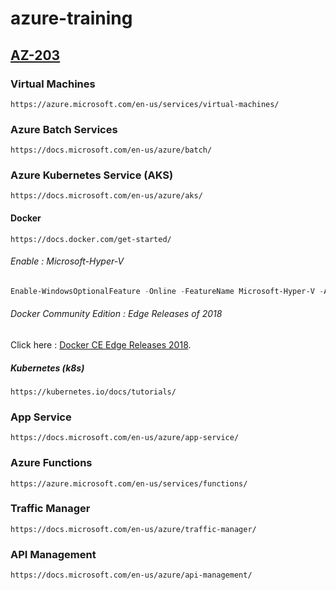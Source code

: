 # azure-training

## [AZ-203](https://www.microsoft.com/en-us/learning/exam-az-203.aspx)

### Virtual Machines
    https://azure.microsoft.com/en-us/services/virtual-machines/
### Azure Batch Services
    https://docs.microsoft.com/en-us/azure/batch/
    
### Azure Kubernetes Service (AKS)
    https://docs.microsoft.com/en-us/azure/aks/
#### Docker
    https://docs.docker.com/get-started/ 
    
###### Enable : Microsoft-Hyper-V 
```powershell
Enable-WindowsOptionalFeature -Online -FeatureName Microsoft-Hyper-V -All
```
###### Docker Community Edition : Edge Releases of 2018

Click here : [Docker CE Edge Releases 2018](https://download.docker.com/win/edge/28777/Docker%20for%20Windows%20Installer.exe).

##### Kubernetes (k8s)
    https://kubernetes.io/docs/tutorials/
    
### App Service
    https://docs.microsoft.com/en-us/azure/app-service/
    
### Azure Functions
    https://azure.microsoft.com/en-us/services/functions/
### Traffic Manager
    https://docs.microsoft.com/en-us/azure/traffic-manager/
### API Management
    https://docs.microsoft.com/en-us/azure/api-management/
